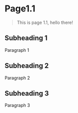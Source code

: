 # Page1.1

> This is page 1.1, hello there!

## Subheading 1

Paragraph 1

## Subheading 2

Paragraph 2

## Subheading 3

Paragraph 3
